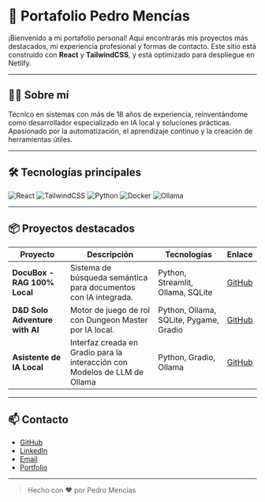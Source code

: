 # 🚀 Portafolio Pedro Mencías

¡Bienvenido a mi portafolio personal! Aquí encontrarás mis proyectos más destacados, mi experiencia profesional y formas de contacto. Este sitio está construido con **React** y **TailwindCSS**, y está optimizado para despliegue en Netlify.

---

## 👨‍💻 Sobre mí

Técnico en sistemas con más de 18 años de experiencia, reinventándome como desarrollador especializado en IA local y soluciones prácticas. Apasionado por la automatización, el aprendizaje continuo y la creación de herramientas útiles.

---

## 🛠️ Tecnologías principales

![React](https://img.shields.io/badge/React-20232A?style=for-the-badge&logo=react&logoColor=61DAFB)
![TailwindCSS](https://img.shields.io/badge/TailwindCSS-38B2AC?style=for-the-badge&logo=tailwindcss&logoColor=white)
![Python](https://img.shields.io/badge/Python-3776AB?style=for-the-badge&logo=python&logoColor=white)
![Docker](https://img.shields.io/badge/Docker-2496ED?style=for-the-badge&logo=docker&logoColor=white)
![Ollama](https://img.shields.io/badge/Ollama-000?style=for-the-badge)

---

## 📦 Proyectos destacados

| Proyecto | Descripción | Tecnologías | Enlace |
|----------|-------------|-------------|--------|
| **DocuBox - RAG 100% Local** | Sistema de búsqueda semántica para documentos con IA integrada. | Python, Streamlit, Ollama, SQLite | [GitHub](https://github.com/Charran78/docubox) |
| **D&D Solo Adventure with AI** | Motor de juego de rol con Dungeon Master por IA local. | Python, Ollama, SQLite, Pygame, Gradio | [GitHub](https://github.com/Charran78/ROL) |
| **Asistente de IA Local** | Interfaz creada en Gradio para la interacción con Modelos de LLM de Ollama | Python, Gradio, Ollama | [GitHub](https://github.com/Charran78/asistente-ia-local/) |

---

## 📫 Contacto

- [GitHub](https://github.com/Charran78)
- [LinkedIn](https://www.linkedin.com/in/pedro-menc%C3%ADas-68223336b/)
- [Email](mailto:beyond.digital.web@gmail.com)
- [Portfolio](https://pedromencias.netlify.app/)

---

> Hecho con ❤️ por Pedro Mencías
